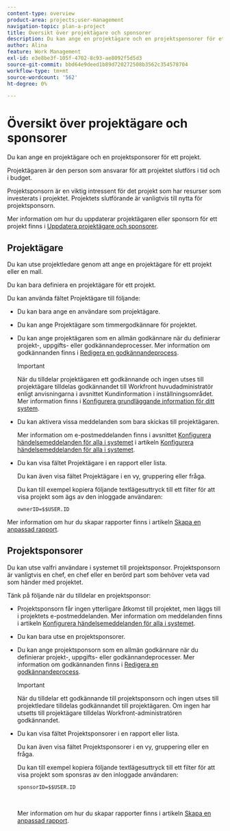 ```yaml
---
content-type: overview
product-area: projects;user-management
navigation-topic: plan-a-project
title: Översikt över projektägare och sponsorer
description: Du kan ange en projektägare och en projektsponsorer för ett projekt.
author: Alina
feature: Work Management
exl-id: e3e8be3f-105f-4702-8c93-ae8092f5d5d3
source-git-commit: bbd64e9deed1b89d720272508b3562c354578704
workflow-type: tm+mt
source-wordcount: '562'
ht-degree: 0%

---
```


# Översikt över projektägare och sponsorer

Du kan ange en projektägare och en projektsponsorer för ett projekt.

Projektägaren är den person som ansvarar för att projektet slutförs i tid och i budget.

Projektsponsorn är en viktig intressent för det projekt som har resurser som investerats i projektet. Projektets slutförande är vanligtvis till nytta för projektsponsorn.

Mer information om hur du uppdaterar projektägaren eller sponsorn för ett projekt finns i [Uppdatera projektägare och sponsorer](../../../manage-work/projects/planning-a-project/update-project-owners-and-sponsors.md).

## Projektägare

Du kan utse projektledare genom att ange en projektägare för ett projekt eller en mall.

Du kan bara definiera en projektägare för ett projekt.

Du kan använda fältet Projektägare till följande:

* Du kan bara ange en användare som projektägare.
* Du kan ange Projektägare som timmergodkännare för projektet.
* Du kan ange projektägaren som en allmän godkännare när du definierar projekt-, uppgifts- eller godkännandeprocesser. Mer information om godkännanden finns i [Redigera en godkännandeprocess](../../../administration-and-setup/customize-workfront/configure-approval-milestone-processes/edit-an-approval-process.md).

   >[!IMPORTANT]
   >
   >När du tilldelar projektägaren ett godkännande och ingen utses till projektägare tilldelas godkännandet till Workfront huvudadministratör enligt anvisningarna i avsnittet Kundinformation i inställningsområdet. Mer information finns i [Konfigurera grundläggande information för ditt system](../../../administration-and-setup/get-started-wf-administration/configure-basic-info.md).


* Du kan aktivera vissa meddelanden som bara skickas till projektägaren.

   Mer information om e-postmeddelanden finns i avsnittet [Konfigurera händelsemeddelanden för alla i systemet](../../../administration-and-setup/manage-workfront/emails/configure-event-notifications-for-everyone-in-the-system.md#modify) i artikeln [Konfigurera händelsemeddelanden för alla i systemet](../../../administration-and-setup/manage-workfront/emails/configure-event-notifications-for-everyone-in-the-system.md).

* Du kan visa fältet Projektägare i en rapport eller lista.

   Du kan även visa fältet Projektägare i en vy, gruppering eller fråga.

   Du kan till exempel kopiera följande textlägesuttryck till ett filter för att visa projekt som ägs av den inloggade användaren: 

   ```
   ownerID=$$USER.ID
   ```

Mer information om hur du skapar rapporter finns i artikeln [Skapa en anpassad rapport](../../../reports-and-dashboards/reports/creating-and-managing-reports/create-custom-report.md).

<!--
<div data-mc-conditions="QuicksilverOrClassic.Draft mode">
<h2>Update the Project Owner of a project</h2>
<p>(NOTE:&nbsp;drafted and moved to its own article)</p>
<ol>
<li value="1">Go to the project you want to update.</li>
<li value="2"> Click <strong>Project Details</strong> in the left panel. </li>
<li value="3"> Click&nbsp;the <strong>Edit</strong> icon <img src="assets/qs-edit-icon.png"> in the upper-right corner of the Project&nbsp;Details area, then click&nbsp;<strong>Overview</strong>.  </li>
<li value="4"> <p>Specify the name of a user for the <strong>Project Owner</strong> field.</p> <p>Only active users can be specified as Project Owners.</p> </li>
<li value="5"> Click&nbsp;<strong>Save Changes</strong>. </li>
</ol>
</div>
-->

## Projektsponsorer

Du kan utse valfri användare i systemet till projektsponsor. Projektsponsorn är vanligtvis en chef, en chef eller en berörd part som behöver veta vad som händer med projektet.

Tänk på följande när du tilldelar en projektsponsor:

* Projektsponsorn får ingen ytterligare åtkomst till projektet, men läggs till i projektets e-postmeddelanden. Mer information om meddelanden finns i artikeln [Konfigurera händelsemeddelanden för alla i systemet](../../../administration-and-setup/manage-workfront/emails/configure-event-notifications-for-everyone-in-the-system.md).

* Du kan bara utse en projektsponsorer.
* Du kan ange projektsponsorn som en allmän godkännare när du definierar projekt-, uppgifts- eller godkännandeprocesser. Mer information om godkännanden finns i [Redigera en godkännandeprocess](../../../administration-and-setup/customize-workfront/configure-approval-milestone-processes/edit-an-approval-process.md).

   >[!IMPORTANT]
   >
   >När du tilldelar ett godkännande till projektsponsorn och ingen utses till projektledare tilldelas godkännandet till projektägaren. Om ingen har utsetts till projektägare tilldelas Workfront-administratören godkännandet.

* Du kan visa fältet Projektsponsorer i en rapport eller lista.

   Du kan även visa fältet Projektsponsorer i en vy, gruppering eller en fråga.

   Du kan till exempel kopiera följande textlägesuttryck till ett filter för att visa projekt som sponsras av den inloggade användaren:

   ```
   sponsorID=$$USER.ID
   ```

    

   Mer information om hur du skapar rapporter finns i artikeln [Skapa en anpassad rapport](../../../reports-and-dashboards/reports/creating-and-managing-reports/create-custom-report.md).

<!--
<div data-mc-conditions="QuicksilverOrClassic.Draft mode">
<h2>Update the Project Sponsor of a project </h2>
<p>(NOTE: drafted and moved to its own article) </p>
<ol>
<li value="1">Go to the Project you want to update.</li>
<li value="2"> Click <strong>Project Details</strong> in the left panel. </li>
<li value="3"> Click&nbsp;the <strong>Edit</strong> icon <img src="assets/qs-edit-icon.png"> in the upper-right corner of the Project&nbsp;Details area, then click&nbsp;<strong>Overview</strong>.  </li>
<li value="4"> <p>Specify the name of a user for the <strong>Project Sponsor</strong> field.</p> <p>Only active users can be specified as Project Sponsors.</p> </li>
<li value="5"> Click&nbsp;<strong>Save Changes</strong>. </li>
</ol>
</div>
-->
